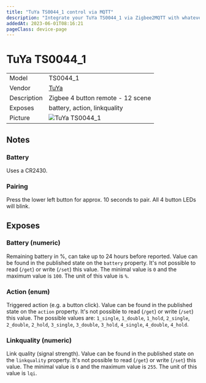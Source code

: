 ```yaml
---
title: "TuYa TS0044_1 control via MQTT"
description: "Integrate your TuYa TS0044_1 via Zigbee2MQTT with whatever smart home infrastructure you are using without the vendor's bridge or gateway."
addedAt: 2023-06-01T08:16:21
pageClass: device-page
---
```


<!-- !!!! -->
<!-- ATTENTION: This file is auto-generated through docgen! -->
<!-- You can only edit the "Notes"-Section between the two comment lines "Notes BEGIN" and "Notes END". -->
<!-- Do not use h1 or h2 heading within "## Notes"-Section. -->
<!-- !!!! -->

# TuYa TS0044_1

|     |     |
|-----|-----|
| Model | TS0044_1  |
| Vendor  | [TuYa](/supported-devices/#v=TuYa)  |
| Description | Zigbee 4 button remote - 12 scene |
| Exposes | battery, action, linkquality |
| Picture | ![TuYa TS0044_1](https://www.zigbee2mqtt.io/images/devices/TS0044_1.png) |


<!-- Notes BEGIN: You can edit here. Add "## Notes" headline if not already present. -->
## Notes

### Battery
Uses a CR2430.

### Pairing
Press the lower left button for approx. 10 seconds to pair. All 4 button LEDs will blink.

<!-- Notes END: Do not edit below this line -->




## Exposes

### Battery (numeric)
Remaining battery in %, can take up to 24 hours before reported.
Value can be found in the published state on the `battery` property.
It's not possible to read (`/get`) or write (`/set`) this value.
The minimal value is `0` and the maximum value is `100`.
The unit of this value is `%`.

### Action (enum)
Triggered action (e.g. a button click).
Value can be found in the published state on the `action` property.
It's not possible to read (`/get`) or write (`/set`) this value.
The possible values are: `1_single`, `1_double`, `1_hold`, `2_single`, `2_double`, `2_hold`, `3_single`, `3_double`, `3_hold`, `4_single`, `4_double`, `4_hold`.

### Linkquality (numeric)
Link quality (signal strength).
Value can be found in the published state on the `linkquality` property.
It's not possible to read (`/get`) or write (`/set`) this value.
The minimal value is `0` and the maximum value is `255`.
The unit of this value is `lqi`.

